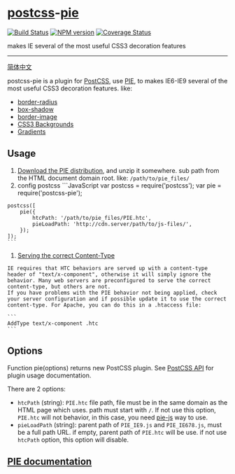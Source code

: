[postcss](https://github.com/postcss/postcss)-[pie](http://css3pie.com/)
======

[![Build Status](https://travis-ci.org/gucong3000/postcss-pie.svg?branch=master)](https://travis-ci.org/gucong3000/postcss-pie)
[![NPM version](https://img.shields.io/npm/v/postcss-pie.svg?style=flat-square)](https://www.npmjs.com/package/postcss-pie)
[![Coverage Status](https://img.shields.io/coveralls/gucong3000/postcss-pie.svg)](https://coveralls.io/r/gucong3000/postcss-pie)

makes IE several of the most useful CSS3 decoration features

------

[简体中文](README-zh.md)

postcss-pie is a plugin for [PostCSS](https://github.com/postcss/postcss), use [PIE](http://css3pie.com/), to makes IE6-IE9 several of the most useful CSS3 decoration features. like:
*   [border-radius](https://developer.mozilla.org/en-US/docs/Web/CSS/border-radius)
*   [box-shadow](https://developer.mozilla.org/en-US/docs/Web/CSS/box-shadow)
*   [border-image](https://developer.mozilla.org/en-US/docs/Web/CSS/border-image)
*   [CSS3 Backgrounds](https://developer.mozilla.org/en-US/docs/Web/CSS/CSS_Background_and_Borders/Using_CSS_multiple_backgrounds)
*   [Gradients](https://developer.mozilla.org/en-US/docs/Web/CSS/CSS_Images/Using_CSS_gradients)

## Usage

1.   [Download the PIE distribution](http://css3pie.com/download-latest), and unzip it somewhere. sub path from the HTML document domain root. like: `/path/to/pie_files/`
1.   config postcss 
    ```JavaScript
    var postcss = require('postcss');
    var pie = require('postcss-pie');

    postcss([
        pie({
            htcPath: '/path/to/pie_files/PIE.htc',
            pieLoadPath: 'http://cdn.server/path/to/js-files/',
        });
    ]);
    ```

1.   [Serving the correct Content-Type](http://css3pie.com/documentation/known-issues/#content-type)

    IE requires that HTC behaviors are served up with a content-type header of "text/x-component", otherwise it will simply ignore the behavior. Many web servers are preconfigured to serve the correct content-type, but others are not.
    If you have problems with the PIE behavior not being applied, check your server configuration and if possible update it to use the correct content-type. For Apache, you can do this in a .htaccess file:

    ```
    AddType text/x-component .htc
    ```

## Options

Function pie(options) returns new PostCSS plugin. See [PostCSS API](https://github.com/postcss/postcss/blob/master/docs/api.md) for plugin usage documentation.

There are 2 options:

*   `htcPath` (string): `PIE.htc` file path, file must be in the same domain as the HTML page which uses. path must start with `/`. If not use this option, `PIE.htc` will not behavior, in this case, you need [pie-js](http://css3pie.com/documentation/pie-js/) way to use.
*   `pieLoadPath` (string): parent path of `PIE_IE9.js` and `PIE_IE678.js`, must be a full path URL. if empty, parent path of `PIE.htc` will be use. if not use `htcPath` option, this option will disable.

## [PIE documentation](http://css3pie.com/documentation/)